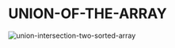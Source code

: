 # UNION-OF-THE-ARRAY

![union-intersection-two-sorted-array](https://user-images.githubusercontent.com/91054640/191542140-8c01166a-c7ec-4898-8374-262445dfb87f.png)
